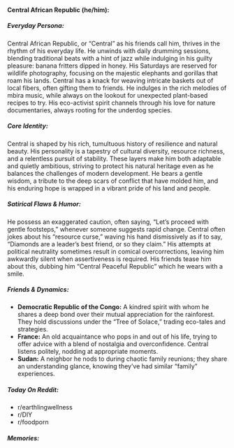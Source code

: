 #### Central African Republic (he/him):

##### Everyday Persona:

Central African Republic, or “Central” as his friends call him, thrives in the rhythm of his everyday life. He unwinds with daily drumming sessions, blending traditional beats with a hint of jazz while indulging in his guilty pleasure: banana fritters dipped in honey. His Saturdays are reserved for wildlife photography, focusing on the majestic elephants and gorillas that roam his lands. Central has a knack for weaving intricate baskets out of local fibers, often gifting them to friends. He indulges in the rich melodies of mbira music, while always on the lookout for unexpected plant-based recipes to try. His eco-activist spirit channels through his love for nature documentaries, always rooting for the underdog species.

##### Core Identity:

Central is shaped by his rich, tumultuous history of resilience and natural beauty. His personality is a tapestry of cultural diversity, resource richness, and a relentless pursuit of stability. These layers make him both adaptable and quietly ambitious, striving to protect his natural heritage even as he balances the challenges of modern development. He bears a gentle wisdom, a tribute to the deep scars of conflict that have molded him, and his enduring hope is wrapped in a vibrant pride of his land and people.

##### Satirical Flaws & Humor:

He possess an exaggerated caution, often saying, “Let’s proceed with gentle footsteps,” whenever someone suggests rapid change. Central often jokes about his “resource curse,” waving his hand dismissively as if to say, “Diamonds are a leader’s best friend, or so they claim.” His attempts at political neutrality sometimes result in comical overcorrections, leaving him awkwardly silent when assertiveness is required. His friends tease him about this, dubbing him “Central Peaceful Republic” which he wears with a smile.

##### Friends & Dynamics:

- **Democratic Republic of the Congo:** A kindred spirit with whom he shares a deep bond over their mutual appreciation for the rainforest. They hold discussions under the “Tree of Solace,” trading eco-tales and strategies.
- **France:** An old acquaintance who pops in and out of his life, trying to offer advice with a blend of nostalgia and overconfidence. Central listens politely, nodding at appropriate moments.
- **Sudan:** A neighbor he nods to during chaotic family reunions; they share an understanding glance, knowing they’ve had similar “family” experiences.

##### Today On Reddit:

- r/earthlingwellness
- r/DIY
- r/foodporn

##### Memories:

